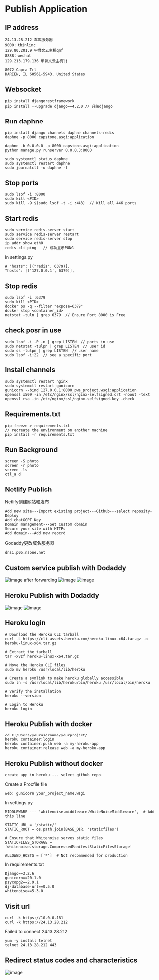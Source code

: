 # Publish Application
## IP address
```
24.13.28.212 车库服务器
9000：thinlinc
129.80.201.9 甲骨文云主机qmf
8888：wechat
129.213.179.136 甲骨文云主机lj
```
```
8072 Capra Trl
DARIEN, IL 60561-5943, United States
```
## Websocket
```
pip install djangorestframework
pip install --upgrade django==4.2.0 // 升级django
```
## Run daphne
```
pip install django channels daphne channels-redis
daphne -p 8000 capstone.asgi:application
```
```
daphne -b 0.0.0.0 -p 8000 capstone.asgi:application
python manage.py runserver 0.0.0.0:8000
```
```
sudo systemctl status daphne
sudo systemctl restart daphne
sudo journalctl -u daphne -f
```
## Stop ports
```
sudo lsof -i :8000
sudo kill <PID>
sudo kill -9 $(sudo lsof -t -i :443)  // Kill all 446 ports
```
## Start redis
```
sudo service redis-server start
sudo service redis-server restart
sudo service redis-server stop
ip addr show eth0
redis-cli ping	 // 成功显示PONG
```
In settings.py
```
# "hosts": [("redis", 6379)],
"hosts": [('127.0.0.1', 6379)],
```
## Stop redis
```
sudo lsof -i :6379
sudo kill <PID>
docker ps -q --filter "expose=6379"
docker stop <container_id>
netstat -tuln | grep 6379  // Ensure Port 8000 is Free
```
## check posr in use
```
sudo lsof -i -P -n | grep LISTEN  // ports in use
sudo netstat -tulpn | grep LISTEN  // user id
sudo ss -tulpn | grep LISTEN  // user name
sudo lsof -i:22  // see a specific port
```
## Install channels
```
sudo systemctl restart nginx
sudo systemctl restart gunicorn
gunicorn --bind 127.0.0.1:8000 pwa_project.wsgi:application
openssl x509 -in /etc/nginx/ssl/nginx-selfsigned.crt -noout -text
openssl rsa -in /etc/nginx/ssl/nginx-selfsigned.key -check
```
## Requirements.txt
```
pip freeze > requirements.txt
// recreate the environment on another machine
pip install -r requirements.txt
```
## Run Background
```
screen -S photo
screen -r photo
screen -ls
ctl_a d
```
## Netlify Publish
Netlify创建网站和发布
```
Add new site---Import existing project---Github---select reposity-Deploy
Add chatGGPT Key
Domain management---Set Custom domain
Secure your site with HTTPs
Add domain---Add new reocrd
```
Godaddy更改域名服务器
```
dns1.p05.nsone.net
```
## Custom service publish with Dodaddy
![image](https://github.com/user-attachments/assets/7869cdfe-2778-4941-825d-fef703be68bd)
after forwarding
![image](https://github.com/user-attachments/assets/f4ebb199-4d50-43dc-bf23-f80e90b4a0ef)
![image](https://github.com/user-attachments/assets/36cf779f-7d13-4a79-980b-345c08ac2b16)
## Heroku Publish with Dodaddy
![image](https://github.com/user-attachments/assets/e6f53b4e-894a-4050-a7de-e738402286d2)
![image](https://github.com/user-attachments/assets/98db5d50-daca-491e-92e0-193fbae03b41)

## Heroku login
```
# Download the Heroku CLI tarball
curl -L https://cli-assets.heroku.com/heroku-linux-x64.tar.gz -o heroku-linux-x64.tar.gz

# Extract the tarball
tar -xvzf heroku-linux-x64.tar.gz

# Move the Heroku CLI files
sudo mv heroku /usr/local/lib/heroku

# Create a symlink to make heroku globally accessible
sudo ln -s /usr/local/lib/heroku/bin/heroku /usr/local/bin/heroku

# Verify the installation
heroku --version

# Login to Heroku
heroku login
```
## Heroku Publish with docker
```
cd C:/Users/yourusername/yourproject/
heroku container:login
heroku container:push web -a my-heroku-app
heroku container:release web -a my-heroku-app
```
## Heroku Publish without docker
```
create app in heroku --- select github repo
```
Create a Procfile file
```
web: gunicorn your_project_name.wsgi
```
In settings.py
```
MIDDLEWARE --- 'whitenoise.middleware.WhiteNoiseMiddleware',  # Add this line

STATIC_URL = '/static/'
STATIC_ROOT = os.path.join(BASE_DIR, 'staticfiles')

# Ensure that Whitenoise serves static files
STATICFILES_STORAGE = 'whitenoise.storage.CompressedManifestStaticFilesStorage'

ALLOWED_HOSTS = ['*']  # Not recommended for production
```
In requirements.txt
```
Django==3.2.6
gunicorn==20.1.0
psycopg2==2.9.1
dj-database-url==0.5.0
whitenoise==5.3.0
```
## Visit url
```
curl -k https://10.0.0.181
curl -k https://24.13.28.212
```
Failed to connect 24.13.28.212
```
yum -y install telnet
telnet 24.13.28.212 443
```
## Redirect status codes and characteristics
![image](https://github.com/user-attachments/assets/bfb5ee81-aca3-45d8-a70f-2d1e2e24b033)

